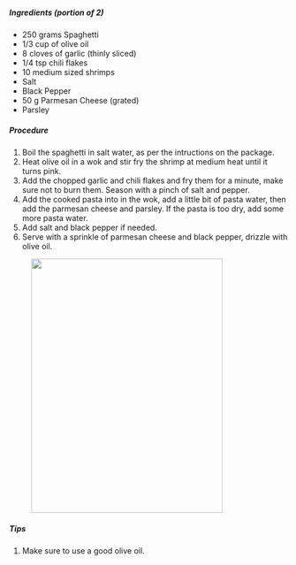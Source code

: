 <!-- wp:heading {"level":5} -->
 <h5>Ingredients (portion of 2)</h5>
 <!-- /wp:heading -->
 
 <!-- wp:list -->
 <ul><li>250 grams Spaghetti</li><li>1/3 cup of olive oil</li><li>8 cloves of garlic (thinly sliced)</li><li>1/4 tsp chili flakes</li><li>10 medium sized shrimps</li><li>Salt</li><li>Black Pepper</li><li>50 g Parmesan Cheese (grated)</li><li>Parsley</li></ul>
 <!-- /wp:list -->
 
 <!-- wp:heading {"level":5} -->
 <h5>Procedure</h5>
 <!-- /wp:heading -->
 
 <!-- wp:list {"ordered":true} -->
 <ol><li>Boil the spaghetti in salt water, as per the intructions on the package.</li><li>Heat olive oil in a wok and stir fry the shrimp at medium heat until it turns pink.</li><li>Add the chopped garlic and chili flakes and fry them for a minute, make sure not to burn them. Season with a pinch of salt and pepper.</li><li>Add the cooked pasta into in the wok, add a little bit of pasta water, then add the parmesan cheese and parsley. If the pasta is too dry, add some more pasta water.</li><li>Add salt and black pepper if needed.</li><li>Serve with a sprinkle of parmesan cheese and black pepper, drizzle with olive oil.</li></ol>
 <!-- /wp:list -->
 
 <!-- wp:image {"align":"center","id":425,"width":346,"height":460,"sizeSlug":"large"} -->
 <div class="wp-block-image"><figure class="aligncenter size-large is-resized"><img src="https://www.rice-and-potato.com/wp-content/uploads/2020/11/IMG_5918-768x1024.jpg" alt="" class="wp-image-425" width="346" height="460"/></figure></div>
 <!-- /wp:image -->
 
 <!-- wp:heading {"level":5} -->
 <h5>Tips</h5>
 <!-- /wp:heading -->
 
 <!-- wp:list {"ordered":true} -->
 <ol><li>Make sure to use a good olive oil.</li></ol>
 <!-- /wp:list -->
 
 <!-- wp:paragraph -->
 <p></p>
 <!-- /wp:paragraph -->